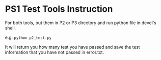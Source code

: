# PS1 Test Tools Instruction
For both tools, put them in P2 or P3 directory and run python file in devel's shell.

e.g.   `python p2_test.py`

It will return you how many test you have passed and save the test information that you have not passed in error.txt.
